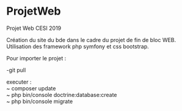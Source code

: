 # ProjetWeb
Projet Web CESI 2019

Création du site du bde dans le cadre du projet de fin de bloc WEB.
Utilisation des framework php symfony et css bootstrap.

Pour importer le projet :

-git pull

executer : <br>
~ composer update <br>
~ php bin/console doctrine:database:create <br>
~ php bin/console migrate <br>

